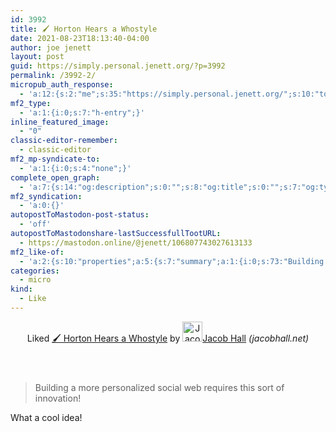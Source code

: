 ```yaml
---
id: 3992
title: 🖌️ Horton Hears a Whostyle
date: 2021-08-23T18:13:40-04:00
author: joe jenett
layout: post
guid: https://simply.personal.jenett.org/?p=3992
permalink: /3992-2/
micropub_auth_response:
  - 'a:12:{s:2:"me";s:35:"https://simply.personal.jenett.org/";s:10:"token_type";s:6:"Bearer";s:4:"uuid";s:36:"1616ae3d-7caf-4764-a335-f6ff25801d22";s:5:"scope";s:20:"create delete update";s:9:"issued_by";s:62:"https://simply.personal.jenett.org/wp-json/indieauth/1.0/token";s:9:"client_id";s:20:"https://omnibear.com";s:11:"client_name";s:8:"Omnibear";s:11:"client_icon";s:29:"https://omnibear.com/logo.svg";s:9:"issued_at";i:1619428303;s:4:"user";s:1:"1";s:13:"last_accessed";i:1629756471;s:7:"last_ip";s:14:"76.112.130.179";}'
mf2_type:
  - 'a:1:{i:0;s:7:"h-entry";}'
inline_featured_image:
  - "0"
classic-editor-remember:
  - classic-editor
mf2_mp-syndicate-to:
  - 'a:1:{i:0;s:4:"none";}'
complete_open_graph:
  - 'a:7:{s:14:"og:description";s:0:"";s:8:"og:title";s:0:"";s:7:"og:type";s:0:"";s:12:"twitter:card";s:7:"summary";s:15:"twitter:creator";s:0:"";s:19:"twitter:description";s:0:"";s:8:"og:image";s:0:"";}'
mf2_syndication:
  - 'a:0:{}'
autopostToMastodon-post-status:
  - 'off'
autopostToMastodonshare-lastSuccessfullTootURL:
  - https://mastodon.online/@jenett/106807743027613133
mf2_like-of:
  - 'a:2:{s:10:"properties";a:5:{s:7:"summary";a:1:{i:0;s:73:"Building a more personalized social web requires this sort of innovation!";}s:4:"name";a:1:{i:0;s:31:"🖌️ Horton Hears a Whostyle";}s:3:"url";a:1:{i:0;s:54:"https://jacobhall.net/2021/08/horton-hears-a-whostyle/";}s:11:"publication";a:1:{i:0;s:13:"jacobhall.net";}s:6:"author";a:2:{s:4:"type";a:1:{i:0;s:6:"h-card";}s:10:"properties";a:3:{s:4:"name";a:1:{i:0;s:10:"Jacob Hall";}s:3:"url";a:1:{i:0;s:22:"https://jacobhall.net/";}s:5:"photo";a:1:{i:0;s:33:"https://jacobhall.net/profile.jpg";}}}}s:4:"type";s:4:"cite";}'
categories:
  - micro
kind:
  - Like
---
```

<div class="entry-reaction"><section class="response u-like-of h-cite"><header><span class="kind-display-text">Liked</span> <a href="https://jacobhall.net/2021/08/horton-hears-a-whostyle/" class="p-name u-url">🖌️ Horton Hears a Whostyle</a> by <a href="https://jacobhall.net/" class="h-card p-author"><img class="u-photo" src="https://jacobhall.net/profile.jpg" alt="Jacob Hall" width="32" height="32">Jacob Hall</a> <em>(<span class="p-publication">jacobhall.net</span>)</em></header>
<blockquote class="e-summary">Building a more personalized social web requires this sort of innovation!</blockquote></section></div>
<div class="entry-content e-content" itemprop="description articleBody">
<p>What a cool idea!</p></div> 